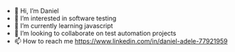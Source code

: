 - 👋 Hi, I’m Daniel
- 👀 I’m interested in software testing
- 🌱 I’m currently learning javascript
- 💞️ I’m looking to collaborate on test automation projects
- 📫 How to reach me https://www.linkedin.com/in/daniel-adele-77921959
